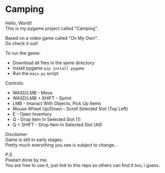 # Camping

Hello, World!  
This is my pygame project called "Camping".  
  
Based on a video game called "On My Own".  
Go check it out!  
  
To run the game:  
 * Download all files in the same directory
 * Install pygame `pip install pygame`
 * Run the `main.py` script
 
Controls:
 * WASD/LMB - Move
 * WASD/LMB + SHIFT - Sprint
 * LMB - Intaract With Objects, Pick Up Items
 * Mouse Wheel Up/Down - Scroll Selected Slot (Top Left)
 * E - Open Inventory
 * Q - Drop Item In Selected Slot (1)
 * Q + SHIFT - Drop Item In Selected Slot (All)

*Disclaimer*  
Game is still in early stages.  
Pretty much everything you see is subject to change..

*P.S.*  
Pixelart done by me.  
You are free to use it, just link to this repo so others can find it too, i guess.
